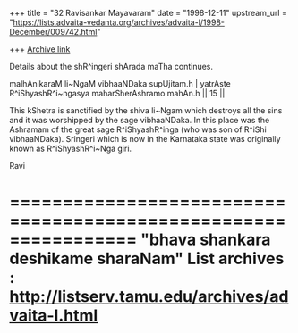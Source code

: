 +++
title = "32 Ravisankar Mayavaram"
date = "1998-12-11"
upstream_url = "https://lists.advaita-vedanta.org/archives/advaita-l/1998-December/009742.html"

+++
[Archive link](https://lists.advaita-vedanta.org/archives/advaita-l/1998-December/009742.html)

Details about the shR^ingeri shArada maTha continues.

malhAnikaraM li~NgaM vibhaaNDaka supUjitam.h |
yatrAste R^iShyashR^i~ngasya maharSherAshramo mahAn.h || 15 ||

This kShetra is sanctified by the shiva li~Ngam which destroys
all the sins and it  was worshipped by the sage vibhaaNDaka. In
this place was the Ashramam of the great sage R^iShyashR^inga
(who was son of R^iShi vibhaaNDaka). Sringeri which is now in the
Karnataka state was originally known as R^iShyashR^i~Nga giri.


Ravi

================================================================
"bhava shankara deshikame sharaNam"
List archives : http://listserv.tamu.edu/archives/advaita-l.html
================================================================

